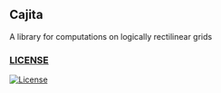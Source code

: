 ## Cajita

A library for computations on logically rectilinear grids

### [LICENSE](https://github.com/ECP-copa/Cajita/blob/master/LICENSE)

[![License](https://img.shields.io/badge/License-BSD%203--Clause-blue.svg)](https://opensource.org/licenses/BSD-3-Clause)
